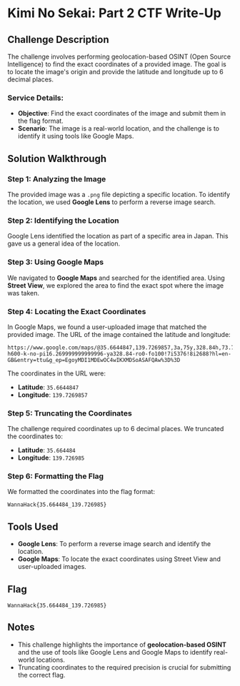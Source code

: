 # Kimi No Sekai: Part 2 CTF Write-Up

## Challenge Description
The challenge involves performing geolocation-based OSINT (Open Source Intelligence) to find the exact coordinates of a provided image. The goal is to locate the image's origin and provide the latitude and longitude up to 6 decimal places.

### Service Details:
- **Objective**: Find the exact coordinates of the image and submit them in the flag format.
- **Scenario**: The image is a real-world location, and the challenge is to identify it using tools like Google Maps.

## Solution Walkthrough

### Step 1: Analyzing the Image
The provided image was a `.png` file depicting a specific location. To identify the location, we used **Google Lens** to perform a reverse image search.

### Step 2: Identifying the Location
Google Lens identified the location as part of a specific area in Japan. This gave us a general idea of the location.

### Step 3: Using Google Maps
We navigated to **Google Maps** and searched for the identified area. Using **Street View**, we explored the area to find the exact spot where the image was taken.

### Step 4: Locating the Exact Coordinates
In Google Maps, we found a user-uploaded image that matched the provided image. The URL of the image contained the latitude and longitude:

```
https://www.google.com/maps/@35.6644847,139.7269857,3a,75y,328.84h,73.73t/data=!3m8!1e1!3m6!1sAF1QipMuYU5O6AcmQ4mKCgDAJLhrRA7LdgA5bQJE1rTL!2e10!3e11!6shttps:%2F%2Flh5.googleusercontent.com%2Fp%2FAF1QipMuYU5O6AcmQ4mKCgDAJLhrRA7LdgA5bQJE1rTL%3Dw900-h600-k-no-pi16.269999999999996-ya328.84-ro0-fo100!7i5376!8i2688?hl=en-GB&entry=ttu&g_ep=EgoyMDI1MDEwOC4wIKXMDSoASAFQAw%3D%3D
```

The coordinates in the URL were:
- **Latitude**: `35.6644847`
- **Longitude**: `139.7269857`

### Step 5: Truncating the Coordinates
The challenge required coordinates up to 6 decimal places. We truncated the coordinates to:
- **Latitude**: `35.664484`
- **Longitude**: `139.726985`

### Step 6: Formatting the Flag
We formatted the coordinates into the flag format:

```
WannaHack{35.664484_139.726985}
```

## Tools Used
- **Google Lens**: To perform a reverse image search and identify the location.
- **Google Maps**: To locate the exact coordinates using Street View and user-uploaded images.

## Flag
`WannaHack{35.664484_139.726985}`

## Notes
- This challenge highlights the importance of **geolocation-based OSINT** and the use of tools like Google Lens and Google Maps to identify real-world locations.
- Truncating coordinates to the required precision is crucial for submitting the correct flag.